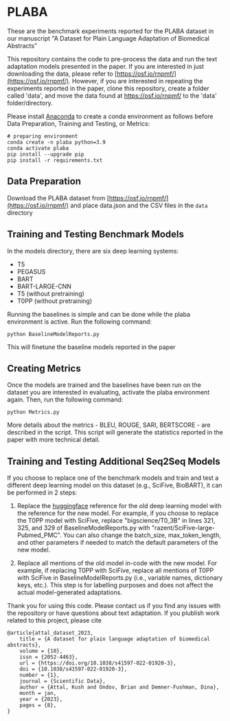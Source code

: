 # PLABA

These are the benchmark experiments reported for the PLABA dataset in our manuscript "A Dataset for Plain Language Adaptation of Biomedical Abstracts"

This repository contains the code to pre-process the data and run the text adaptation models presented in the paper.
If you are interested in just downloading the data, please refer to [https://osf.io/rnpmf/](https://osf.io/rnpmf/). However, if you are interested in repeating the experiments reported in the paper, clone this repository, create a folder called 'data', and move the data found at https://osf.io/rnpmf/ to the 'data' folder/directory.

Please install [Anaconda](https://www.anaconda.com/distribution/) to create a conda environment as follows before Data Preparation, Training and Testing, or Metrics:
```shell script
# preparing environment
conda create -n plaba python=3.9
conda activate plaba
pip install --upgrade pip
pip install -r requirements.txt
```

## Data Preparation
Download the PLABA dataset from [https://osf.io/rnpmf/](https://osf.io/rnpmf/) and place data.json and the CSV files in the `data` directory

## Training and Testing Benchmark Models
In the models directory, there are six deep learning systems:

* T5
* PEGASUS
* BART
* BART-LARGE-CNN
* T5 (without pretraining)
* T0PP (without pretraining)

Running the baselines is simple and can be done while the plaba environment is active. Run the following command:

```
python BaselineModelReports.py
```
This will finetune the baseline models reported in the paper

## Creating Metrics

Once the models are trained and the baselines have been run on the dataset you are interested in evaluating, activate the plaba environment again. 
Then, run the following command:

```
python Metrics.py
```
More details about the metrics - BLEU, ROUGE, SARI, BERTSCORE - are described in the script. This script will generate the statistics reported in the paper with more technical detail.

## Training and Testing Additional Seq2Seq Models

If you choose to replace one of the benchmark models and train and test a different deep learning model on this dataset (e.g., SciFive, BioBART), it can be performed in 2 steps:

1. Replace the [huggingface](https://huggingface.co/models) reference for the old deep learning model with the reference for the new model. For example, if you choose to replace the T0PP model with SciFive, replace "bigscience/T0_3B" in lines 321, 325, and 329 of BaselineModelReports.py with "razent/SciFive-large-Pubmed_PMC". You can also change the batch_size, max_token_length, and other parameters if needed to match the default parameters of the new model.

2. Replace all mentions of the old model in-code with the new model. For example, if replacing T0PP with SciFive, replace all mentions of T0PP with SciFive in BaselineModelReports.py (i.e., variable names, dictionary keys, etc.). This step is for labelling purposes and does not affect the actual model-generated adaptations.

Thank you for using this code. Please contact us if you find any issues with the repository or have questions about text adaptation. If you plublish work related to this project, please cite 
```
@article{attal_dataset_2023,
	title = {A dataset for plain language adaptation of biomedical abstracts},
	volume = {10},
	issn = {2052-4463},
	url = {https://doi.org/10.1038/s41597-022-01920-3},
	doi = {10.1038/s41597-022-01920-3},
	number = {1},
	journal = {Scientific Data},
	author = {Attal, Kush and Ondov, Brian and Demner-Fushman, Dina},
	month = jan,
	year = {2023},
	pages = {8},
}
```
